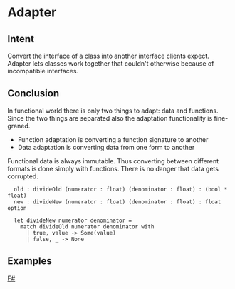 # Adapter

## Intent

Convert the interface of a class into another interface clients expect. Adapter lets classes work together that couldn't otherwise because of incompatible interfaces.

## Conclusion

In functional world there is only two things to adapt: data and functions. Since the two things are separated also the adaptation functionality is fine-graned.

- Function adaptation is converting a function signature to another
- Data adaptation is converting data from one form to another

Functional data is always immutable. Thus converting between different formats is done simply with functions. There is no danger that data gets corrupted.

~~~~
  old : divideOld (numerator : float) (denominator : float) : (bool * float)
  new : divideNew (numerator : float) (denominator : float) : float option
~~~~

~~~~
  let divideNew numerator denominator =
    match divideOld numerator denominator with
      | true, value -> Some(value)
      | false, _ -> None
~~~~


## Examples

[F#](adapter.fsx)
